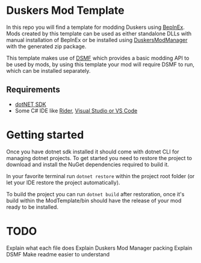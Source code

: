 # Duskers Mod Template
In this repo you will find a template for modding Duskers using [BepInEx](https://github.com/BepInEx/BepInEx).
Mods created by this template can be used as either standalone DLLs with manual installation of BepInEx or be installed 
using [DuskersModManager](https://github.com/juanmuscaria/DuskersModManager) with the generated zip package.

This template makes use of [DSMF](https://github.com/juanmuscaria/DSMFramework) which provides a basic modding API to be used by mods,
by using this template your mod will require DSMF to run, which can be installed separately.

## Requirements
* [dotNET SDK](https://learn.microsoft.com/en-us/dotnet/core/install/)
* Some C# IDE like [Rider](https://www.jetbrains.com/rider/), [Visual Studio or VS Code](https://visualstudio.microsoft.com/)

# Getting started
Once you have dotnet sdk installed it should come with dotnet CLI for managing dotnet projects.
To get started you need to restore the project to download and install the NuGet dependencies required to build it. 

In your favorite terminal run `dotnet restore` within the project root folder (or let your IDE restore the project automatically).

To build the project you can run `dotnet build` after restoration, once it's build within the ModTemplate/bin should have the release of your mod ready to be installed.


# TODO
Explain what each file does
Explain Duskers Mod Manager packing
Explain DSMF
Make readme easier to understand